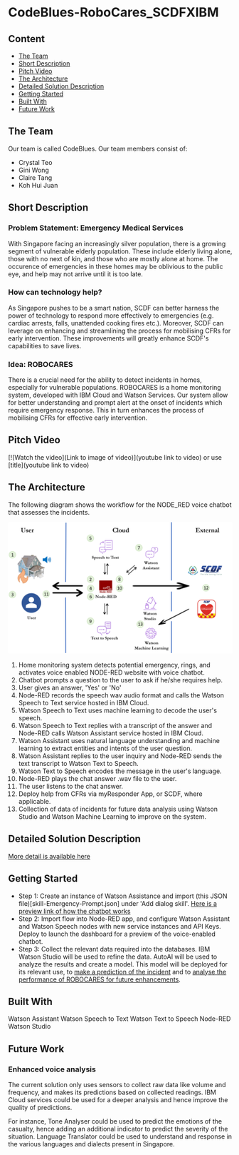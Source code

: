 # CodeBlues-RoboCares_SCDFXIBM

## Content
- [The Team](#the-team)
- [Short Description](#short-description)
- [Pitch Video](#Pitch-video)
- [The Architecture](#the-architecture)
- [Detailed Solution Description](#detailed-solution-description)
- [Getting Started](#getting-started)
- [Built With](#built-with)
- [Future Work](#future-work)

## The Team
Our team is called CodeBlues.
Our team members consist of:
- Crystal Teo
- Gini Wong 
- Claire Tang
- Koh Hui Juan

## Short Description
### Problem Statement: Emergency Medical Services
With Singapore facing an increasingly silver population, there is a growing segment of vulnerable elderly population. These include elderly living alone, those with no next of kin, and those who are mostly alone at home. The occurence of emergencies in these homes may be oblivious to the public eye, and help may not arrive until it is too late. 

### How can technology help?
As Singapore pushes to be a smart nation, SCDF can better harness the power of technology to respond more effectively to emergencies (e.g. cardiac arrests, falls, unattended cooking fires etc.). Moreover, SCDF can leverage on enhancing and streamlining the process for mobilising CFRs for early intervention. These improvements will greatly enhance SCDF's capabilities to save lives.

### Idea: ROBOCARES
There is a crucial need for the ability to detect incidents in homes, especially for vulnerable populations. ROBOCARES is a home monitoring system, developed with IBM Cloud and Watson Services. Our system allow for better understanding and prompt alert at the onset of incidents which require emergency response. This in turn enhances the process of mobilising CFRs for effective early intervention.

## Pitch Video
[![Watch the video](Link to image of video)](youtube link to video)
or use
[title](youtube link to video)

## The Architecture
The following diagram shows the workflow for the NODE_RED voice chatbot that assesses the incidents.

![Architecture Diagram](architecture-diagram.png)

1. Home monitoring system detects potential emergency, rings, and activates voice enabled NODE-RED website with voice chatbot.
2. Chatbot prompts a question to the user to ask if he/she requires help.
3. User gives an answer, 'Yes' or 'No'
4. Node-RED records the speech wav audio format and calls the Watson Speech to Text service hosted in IBM Cloud.
5. Watson Speech to Text uses machine learning to decode the user's speech.
6. Watson Speech to Text replies with a transcript of the answer and Node-RED calls Watson Assistant service hosted in IBM Cloud.
7. Watson Assistant uses natural language understanding and machine learning to extract entities and intents of the user question.
8. Watson Assistant replies to the user inquiry and Node-RED sends the text transcript to Watson Text to Speech.
9. Watson Text to Speech encodes the message in the user's language.
10. Node-RED plays the chat answer .wav file to the user.
11. The user listens to the chat answer.
12. Deploy help from CFRs via myResponder App, or SCDF, where applicable.
13. Collection of data of incidents for future data analysis using Watson Studio and Watson Machine Learning to improve on the system.

## Detailed Solution Description
[More detail is available here](DESCRIPTION.md)

## Getting Started
- Step 1: Create an instance of Watson Assistance and import (this JSON file)[skill-Emergency-Prompt.json] under 'Add dialog skill'. [Here is a preview link of how the chatbot works](https://web-chat.global.assistant.watson.cloud.ibm.com/preview.html?region=kr-seo&integrationID=f7482e44-7291-4c76-bbf2-791a1ca58baa&serviceInstanceID=e8ec789c-8849-4d23-aec0-6ff75ae61177)
- Step 2: Import flow into Node-RED app, and configure Watson Assistant and Watson Speech nodes with new service instances and API Keys. Deploy to launch the dashboard for a preview of the voice-enabled chatbot.
- Step 3: Collect the relevant data required into the databases. IBM Watson Studio will be used to refine the data. AutoAI will be used to analyze the results and create a model. This model will be deployed for its relevant use, to [make a prediction of the incident](Databases/sensor_info_prediction.csv) and to [analyse the performance of ROBOCARES for future enhancements](Databases/incidents_analysis_info.csv).

## Built With
Watson Assistant
Watson Speech to Text
Watson Text to Speech
Node-RED
Watson Studio

## Future Work
### Enhanced voice analysis
The current solution only uses sensors to collect raw data like volume and frequency, and makes its predictions based on collected readings. IBM Cloud services could be used for a deeper analysis and hence improve the quality of predictions. 

For instance, Tone Analyser could be used to predict the emotions of the casualty, hence adding an additional indicator to predict the severity of the situation. Language Translator could be used to understand and response in the various languages and dialects present in Singapore.
